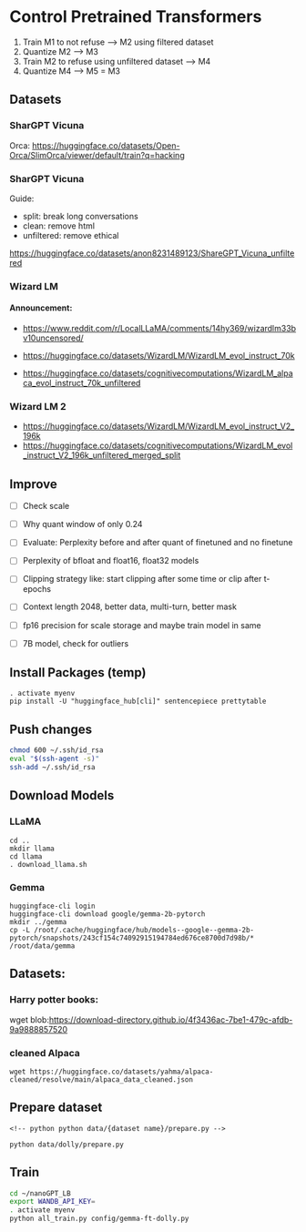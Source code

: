 # Control Pretrained Transformers

1) Train M1 to not refuse --> M2 using filtered dataset
2) Quantize M2 --> M3
3) Train M2 to refuse using unfiltered dataset --> M4
4) Quantize M4 --> M5 = M3


## Datasets

### SharGPT Vicuna

Orca: https://huggingface.co/datasets/Open-Orca/SlimOrca/viewer/default/train?q=hacking

### SharGPT Vicuna

Guide:
- split: break long conversations
- clean: remove html
- unfiltered: remove ethical

https://huggingface.co/datasets/anon8231489123/ShareGPT_Vicuna_unfiltered

### Wizard LM

#### Announcement:

- https://www.reddit.com/r/LocalLLaMA/comments/14hy369/wizardlm33bv10uncensored/


- https://huggingface.co/datasets/WizardLM/WizardLM_evol_instruct_70k
- https://huggingface.co/datasets/cognitivecomputations/WizardLM_alpaca_evol_instruct_70k_unfiltered

### Wizard LM 2
- https://huggingface.co/datasets/WizardLM/WizardLM_evol_instruct_V2_196k
- https://huggingface.co/datasets/cognitivecomputations/WizardLM_evol_instruct_V2_196k_unfiltered_merged_split


## Improve

- [ ] Check scale
- [ ] Why quant window of only 0.24
- [ ] Evaluate: Perplexity before and after quant of finetuned and no finetune
- [ ] Perplexity of bfloat and float16, float32 models
- [ ] Clipping strategy like: start clipping after some time or clip after t-epochs 
- [ ] Context length 2048, better data, multi-turn, better mask
- [ ] fp16 precision for scale storage and maybe train model in same
- [ ] 7B model, check for outliers 
 

## Install Packages (temp)

```
. activate myenv
pip install -U "huggingface_hub[cli]" sentencepiece prettytable
```


## Push changes


```bash
chmod 600 ~/.ssh/id_rsa
eval "$(ssh-agent -s)"
ssh-add ~/.ssh/id_rsa
```

## Download Models

### LLaMA

```
cd ..
mkdir llama
cd llama
. download_llama.sh
```

### Gemma

```
huggingface-cli login
huggingface-cli download google/gemma-2b-pytorch
mkdir ../gemma
cp -L /root/.cache/huggingface/hub/models--google--gemma-2b-pytorch/snapshots/243cf154c74092915194784ed676ce8700d7d98b/* /root/data/gemma
```


## Datasets:

### Harry potter books:

wget blob:https://download-directory.github.io/4f3436ac-7be1-479c-afdb-9a9888857520

### cleaned Alpaca

`wget https://huggingface.co/datasets/yahma/alpaca-cleaned/resolve/main/alpaca_data_cleaned.json`

## Prepare dataset

```
<!-- python python data/{dataset name}/prepare.py -->

python data/dolly/prepare.py
```

## Train



```bash
cd ~/nanoGPT_LB
export WANDB_API_KEY=
. activate myenv
python all_train.py config/gemma-ft-dolly.py
```
             
